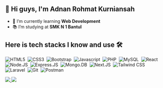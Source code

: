 
## 👋 Hi guys, I'm Adnan Rohmat Kurniansah


- 🌱 I’m currently learning <b>Web Development</b>
- 📚 I’m studying at <b>SMK N 1 Bantul</b>


## Here is tech stacks I know and use 🛠
<p>

 
![HTML5](https://img.shields.io/badge/-HTML5-2f1a47?style=flat&logo=html5)&nbsp; 
![CSS3](https://img.shields.io/badge/-CSS3-2f1a47?style=flat&logo=css3&logoColor=039be5)&nbsp;
![Bootstrap](https://img.shields.io/badge/-Bootstrap-2f1a47?style=flat&logo=bootstrap)&nbsp;
![Javascript](https://img.shields.io/badge/JavaScript-323330?style=flat&logo=Javascript)&nbsp;
![PHP](https://img.shields.io/badge/-PHP-2f1a47?style=flat&logo=php)&nbsp;
![MySQL](https://img.shields.io/badge/-MySQL-00000F?style=flat&logo=MySQL)&nbsp;
![React](https://img.shields.io/badge/-React-2f1a47?style=flat&logo=react)&nbsp;
![Node.JS](https://img.shields.io/badge/-Node.JS-2f1a47?style=flat&logo=node.js)&nbsp;
![Express.JS](https://img.shields.io/badge/Express.JS-2f1a47?style=flat&logo=express&logoColor=white)&nbsp;
![Mongo.DB](https://img.shields.io/badge/MongoDB-2f1a47?style=flat&logo=mongodb&logoColor=4EA94B)&nbsp;
![Next.JS](https://img.shields.io/badge/-Next.JS-2f1a47?style=flat&logo=next.js)&nbsp;
![Tailwind CSS](https://img.shields.io/badge/-Tailwind%20CSS-2f1a47?style=flat&logo=tailwindcss)&nbsp;  
![Laravel](https://img.shields.io/badge/-Laravel-2f1a47?style=flat&logo=Laravel)&nbsp;
![Git](https://img.shields.io/badge/-Git-2f1a47?style=flat&logo=git)&nbsp;
![Postman](https://img.shields.io/badge/-Postman-2f1a47?style=flat&logo=postman)&nbsp;
</p>

 
<a href="https://github.com/AdnanRohmatKurniansah/AdnanRohmatKurniansah">
 <img class="align-senter" src="https://github-readme-stats-git-masterrstaa-rickstaa.vercel.app/api/top-langs/?username=AdnanRohmatKurniansah&layout=compact&theme=dark#gh-dark-mode-only"/>
</a>
<a href="https://github.com/AdnanRohmatKurniansah/AdnanRohmatKurniansah">
  <img class="align-senter" src="https://github-readme-stats-git-masterrstaa-rickstaa.vercel.app/api?username=AdnanRohmatKurniansah&&show_icons=true&theme=dark"/>
</a>

 
 

